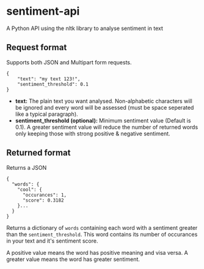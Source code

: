 # sentiment-api
A Python API using the nltk library to analyse sentiment in text


## Request format
Supports both JSON and Multipart form requests.

```
{
    "text": "my text 123!",
    "sentiment_threshold": 0.1
}
```
- **text:** The plain text you want analysed. Non-alphabetic characters will be ignored and every word will be assessed (must be space seperated like a typical paragraph).
- **sentiment_threshold (optional):** Minimum sentiment value (Default is 0.1). 
A greater sentiment value will reduce the number of returned words only keeping those with strong positive & negative sentiment.

## Returned format
Returns a JSON

```
{
  "words": {
    "cool": {
      "occurances": 1,
      "score": 0.3182
    }...
  }
}
```
Returns a dictionary of `words` containing each word with a sentiment greater than the `sentiment_threshold`. This word contains its number of occurances in your text and it's sentiment score.

A positive value means the word has positive meaning and visa versa. A greater value means the word has greater sentiment.
